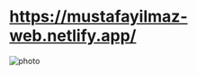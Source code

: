 # https://mustafayilmaz-web.netlify.app/

![photo](https://user-images.githubusercontent.com/105638480/216157851-a16a38c0-c203-41b0-91af-5d264a84f99a.png)

